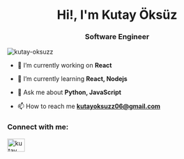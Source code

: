 <h1 align="center">Hi!, I'm Kutay Öksüz</h1>
<h3 align="center">Software Engineer</h3>

<p align="left"> <img src="https://komarev.com/ghpvc/?username=kutay-oksuzz&label=Profile%20views&color=0e75b6&style=flat" alt="kutay-oksuzz" /> </p>

- 🔭 I’m currently working on **React**

- 🌱 I’m currently learning **React, Nodejs**

- 💬 Ask me about **Python, JavaScript**

- 📫 How to reach me **kutayoksuzz06@gmail.com**

<h3 align="left">Connect with me:</h3>
<p align="left">
<a href="https://www.linkedin.com/in/kutay-oksuz/" target="blank"><img align="center" src="https://raw.githubusercontent.com/rahuldkjain/github-profile-readme-generator/master/src/images/icons/Social/linked-in-alt.svg" alt="kutay öksüz" height="30" width="40" /></a>
</p>

